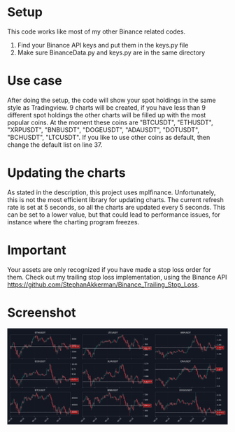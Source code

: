 # Setup
This code works like most of my other Binance related codes.

1. Find your Binance API keys and put them in the keys.py file
2. Make sure BinanceData.py and keys.py are in the same directory

# Use case
After doing the setup, the code will show your spot holdings in the same style as Tradingview.
9 charts will be created, if you have less than 9 different spot holdings the other charts will be filled up with the most popular coins.
At the moment these coins are "BTCUSDT", "ETHUSDT", "XRPUSDT", "BNBUSDT", "DOGEUSDT", "ADAUSDT", "DOTUSDT", "BCHUSDT", "LTCUSDT". If you like to use other coins as default, then change the default list on line 37.

# Updating the charts
As stated in the description, this project uses mplfinance. Unfortunately, this is not the most efficient library for updating charts. The current refresh rate is set at 5 seconds, so all the charts are updated every 5 seconds. This can be set to a lower value, but that could lead to performance issues, for instance where the charting program freezes.

# Important
Your assets are only recognized if you have made a stop loss order for them. Check out my trailing stop loss implementation, using the Binance API https://github.com/StephanAkkerman/Binance_Trailing_Stop_Loss. 

# Screenshot
![Image of screenshot](https://github.com/StephanAkkerman/Binance_Charts/blob/main/Pics/Screenshot.png)
